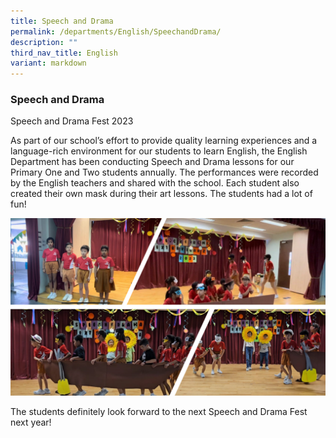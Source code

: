 ```yaml
---
title: Speech and Drama
permalink: /departments/English/SpeechandDrama/
description: ""
third_nav_title: English
variant: markdown
---
```

### Speech and Drama    

Speech and Drama Fest 2023

As part of our school’s effort to provide quality learning experiences and a language-rich environment for our students to learn English, the English Department has been conducting Speech and Drama lessons for our Primary One and Two students annually. The performances were recorded by the English teachers and shared with the school. Each student also created their own mask during their art lessons. The students had a lot of fun!

![](/images/Speech_and_Drama.png)

The students definitely look forward to the next Speech and Drama Fest next year!
